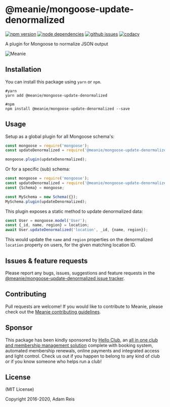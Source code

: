 # @meanie/mongoose-update-denormalized

[![npm version](https://img.shields.io/npm/v/@meanie/mongoose-update-denormalized.svg)](https://www.npmjs.com/package/@meanie/mongoose-update-denormalized)
[![node dependencies](https://david-dm.org/meanie/mongoose-update-denormalized.svg)](https://david-dm.org/meanie/mongoose-update-denormalized)
[![github issues](https://img.shields.io/github/issues/meanie/mongoose-update-denormalized.svg)](https://github.com/meanie/mongoose-update-denormalized/issues)
[![codacy](https://img.shields.io/codacy/400e8324a71d4410b9dc3980b5f8cdea.svg)](https://www.codacy.com/app/meanie/mongoose-update-denormalized)


A plugin for Mongoose to normalize JSON output

![Meanie](https://raw.githubusercontent.com/meanie/meanie/master/meanie-logo-full.png)

## Installation

You can install this package using `yarn` or `npm`.

```shell
#yarn
yarn add @meanie/mongoose-update-denormalized

#npm
npm install @meanie/mongoose-update-denormalized --save
```

## Usage

Setup as a global plugin for all Mongoose schema's:

```js
const mongoose = require('mongoose');
const updateDenormalized = require('@meanie/mongoose-update-denormalized');

mongoose.plugin(updateDenormalized);
```

Or for a specific (sub) schema:

```js
const mongoose = require('mongoose');
const updateDenormalized = require('@meanie/mongoose-update-denormalized');
const {Schema} = mongoose;

const MySchema = new Schema({});
MySchema.plugin(updateDenormalized);
```

This plugin exposes a static method to update denormalized data:

```js
const User = mongoose.model('User');
const {_id, name, region} = location;
await User.updateDenormalized('location', _id, {name, region});
```

This would update the `name` and `region` properties on the denormalized `location`
property on users, for the given matching location ID.

## Issues & feature requests

Please report any bugs, issues, suggestions and feature requests in the [@meanie/mongoose-update-denormalized issue tracker](https://github.com/meanie/mongoose-update-denormalized/issues).

## Contributing

Pull requests are welcome! If you would like to contribute to Meanie, please check out the [Meanie contributing guidelines](https://github.com/meanie/meanie/blob/master/CONTRIBUTING.md).

## Sponsor

This package has been kindly sponsored by [Hello Club](https://helloclub.com?source=meanie), an [all in one club and membership management solution](https://helloclub.com?source=meanie) complete with booking system, automated membership renewals, online payments and integrated access and light control. Check us out if you happen to belong to any kind of club or if you know someone who helps run a club!

## License

(MIT License)

Copyright 2016-2020, Adam Reis
